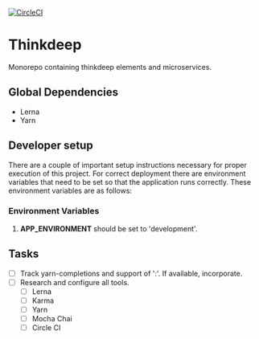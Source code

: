 [![CircleCI](https://circleci.com/gh/ThinkDeepTech/thinkdeep.svg?style=shield)](https://circleci.com/gh/ThinkDeepTech/thinkdeep)

# Thinkdeep
Monorepo containing thinkdeep elements and microservices.

## Global Dependencies
- Lerna
- Yarn

## Developer setup
There are a couple of important setup instructions necessary for proper execution
of this project. For correct deployment there are environment variables that need
to be set so that the application runs correctly. These environment variables are
as follows:

### Environment Variables
1. **APP_ENVIRONMENT** should be set to 'development'.

## Tasks
- [ ] Track yarn-completions and support of ':'. If available, incorporate.
- [ ] Research and configure all tools.
    - [ ] Lerna
    - [ ] Karma
    - [ ] Yarn
    - [ ] Mocha Chai
    - [ ] Circle CI
